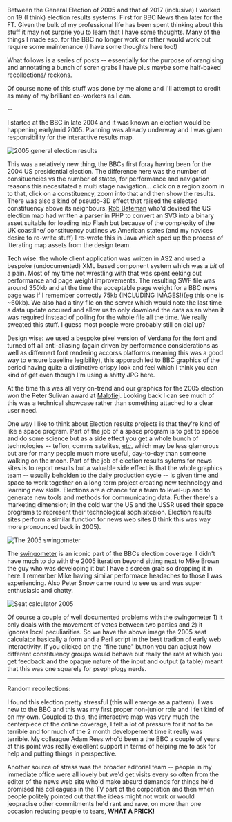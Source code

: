 Between the General Election of 2005 and that of 2017 (inclusive) I worked on 19 (I think) election results systems. First for BBC News then later for the FT. Given the bulk of my professional life has been spent thinking about this stuff it may not surprie you to learn that I have some thoughts. Many of the things I made esp. for the BBC no longer work or rather would work but require some maintenance (I have some thoughts here too!)

What follows is a series of posts -- essentially for the purpose of orangising and annotating a bunch of scren grabs I have plus maybe some half-baked recollections/ reckons. 

Of course none of this stuff was done by me alone and I'll attempt to credit as many of my brilliant co-workers as I can.

--

I started at the BBC in late 2004 and it was known an election would be happening early/mid 2005. Planning was already underway and I was given responsibility for the interactive results map. 

![2005 general election results](https://www.toffeemilkshake.co.uk/words/assets/images/election-results-map-2005.jpg)

This was a relatively new thing, the BBCs first foray having been for the 2004 US presidential election. The difference here was the number of consituencies vs the number of states, for performance and navigation reasons this necesitated a multi stage navigation... click on a region zoom in to that, click on a constituency, zoom into that and then show the results. There was also a kind of pseudo-3D effect that raised the selected constituency above its neighbours. [Rob Bateman](https://twitter.com/robnet) who'd devised the US election map had written a parser in PHP to convert an SVG into a binary asset suitable for loading into Flash but because of the complexity of the UK coastline/ constituency outlines vs American states (and my novices desire to re-write stuff) I re-wrote this in Java which sped up the process of itterating map assets from the design team. 

Tech wise: the whole client application was written in AS2 and used a bespoke (undocumented) XML based component system which was a _bit_ of a pain. Most of my time not wrestling with that was spent eeking out performance and page weight improvements. The resulting SWF file was around 350kb and at the time the acceptable page weight for a BBC news page was if I remember correctly 75kb (INCLUDING IMAGES!)([eg](http://news.bbc.co.uk/1/hi/world/europe/4205208.stm) this one is ~60kb). We also had a tiny file on the server which would note the last time a data update occured and allow us to only download the data as an when it was required instead of polling for the whole file all the time. We really sweated this stuff. I guess most people were probably still on dial up?

Design wise: we used a bespoke pixel version of Verdana for the font and turned off all anti-aliasing (again driven by performance considerations as well as differnert font rendering accorss platforms meaning this was a good way to ensure baseline legibility), this apporach led to BBC graphics of the period having quite a distinctive crispy look and feel which I think you can kind of get even though I'm using a shitty JPG here.

At the time this was all very on-trend and our graphics for the 2005 election won the Peter Sulivan award at [Malofiej](http://www.malofiejgraphics.com/awards/). Looking back I can see much of this was a technical showcase rather than something attached to a clear user need.

One way I like to think about Election results projects is that they're kind of like a space program. Part of the job of a space program is to get to space and do some science but as a side effect you get a whole bunch of technologies -- teflon, comms satelites, [etc.](https://spinoff.nasa.gov/Spinoff2008/tech_benefits.html) which may be less glamorous but are for many people much more useful, day-to-day than someone walking on the moon. Part of the job of election results sytems for news sites is to report results but a valuable side effect is that the whole graphics team -- usually beholden to the daily production cycle -- is given time and space to work together on a long term project creating new technology and learning new skills. Elections are a chance for a team to level-up and to generate new tools and methods for communicating data. Futher there's a marketing dimension; in the cold war the US and the USSR used their space programs to represent their technological sophisitcaion. Election results sites perform a similar function for news web sites (I think this was way more pronounced back in 2005).

![The 2005 swingometer](https://www.toffeemilkshake.co.uk/words/assets/images/swingometer-2005.jpg)

The [swingometer](https://en.wikipedia.org/wiki/Swingometer) is an iconic part of the BBCs election coverage. I didn't have much to do with the 2005 iteration beyond sitting next to Mike Brown the guy who was developing it but I have a screen grab so dropping it in here. I remember Mike having similar performace headaches to those I was experiencing. Also Peter Snow came round to see us and was super enthusiasic and chatty.

![Seat calculator 2005](https://www.toffeemilkshake.co.uk/words/assets/images/seatcalculator-2005.jpg)

Of course a couple of well documented problems with the swingometer 1) it only deals with the movement of votes between two parties and 2) it ignores local peculiarities.  So we have the above image the 2005 seat calculator basically a form and a Perl script in the best tradion of early web interactivity. If you clicked on the "fine tune" button you can adjust how different constituency groups would behave but really the rate at which you get feedback and the opaque nature of the input and output (a table) meant that this was one squarely for psephplogy nerds.

--- 

Random recollections: 

I found this election pretty stressful (this will emerge as a pattern). I was new to the BBC and this was my first proper non-junior role and I felt kind of on my own. Coupled to this, the interactive map was very much the centerpiece of the online coverage, I felt a lot of pressure for it not to be terrible and for much of the 2 month developement time it really was terrible. My colleague Adam Rees who'd been a the BBC a couple of years at this point was really excellent support in terms of helping me to ask for help and putting things in perspective. 

Another source of stress was the broader editorial team -- people in my immediate office were all lovely but we'd get visits every so often from the editor of the news web site who'd make absurd demands for things he'd promised his colleagues in the TV part of the corporation and then when people politely pointed out that the ideas might not work or would jeopradise other commitments he'd rant and rave, on more than one occasion reducing people to tears, __WHAT A PRICK!__

